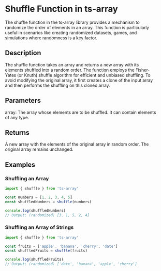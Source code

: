 # Shuffle Function in ts-array

The shuffle function in the ts-array library provides a mechanism to randomize the order of elements in an array. This function is particularly useful in scenarios like creating randomized datasets, games, and simulations where randomness is a key factor.

## Description

The shuffle function takes an array and returns a new array with its elements shuffled into a random order. The function employs the Fisher-Yates (or Knuth) shuffle algorithm for efficient and unbiased shuffling. To avoid modifying the original array, it first creates a clone of the input array and then performs the shuffling on this cloned array.

## Parameters

array: The array whose elements are to be shuffled. It can contain elements of any type.

## Returns

A new array with the elements of the original array in random order. The original array remains unchanged.

## Examples

### Shuffling an Array

```typescript
import { shuffle } from 'ts-array'

const numbers = [1, 2, 3, 4, 5]
const shuffledNumbers = shuffle(numbers)

console.log(shuffledNumbers)
// Output: (randomized) [3, 1, 5, 2, 4]
```

### Shuffling an Array of Strings

```typescript
import { shuffle } from 'ts-array'

const fruits = ['apple', 'banana', 'cherry', 'date']
const shuffledFruits = shuffle(fruits)

console.log(shuffledFruits)
// Output: (randomized) ['date', 'banana', 'apple', 'cherry']
```
